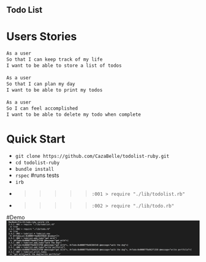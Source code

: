 Todo List
------------

# Users Stories
```
As a user 
So that I can keep track of my life 
I want to be able to store a list of todos 

As a user 
So that I can plan my day 
I want to be able to print my todos 

As a user 
So I can feel accomplished 
I want to be able to delete my todo when complete
```
# Quick Start
* `git clone https://github.com/CazaBelle/todolist-ruby.git`
* `cd todolist-ruby`
* `bundle install`
* `rspec` #runs tests
* `irb` 
* >>>>>`:001 > require "./lib/todolist.rb"`
* >>>>>`:002 > require "./lib/todo.rb"`

#Demo 
![irb demo](images/irbdemo.png)

